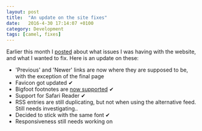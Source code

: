 ```yaml
---
layout: post
title:  "An update on the site fixes"
date:   2016-4-30 17:14:07 +0100
category: Development
tags: [camel, fixes]
---
```


Earlier this month I [posted][colmiofix] about what issues I was having with the website, and what I wanted to fix. Here is an update on these:

- 'Previous' and 'Newer' links are now where they are supposed to be, with the exception of the final page
- Favicon got updated ✔
- Bigfoot footnotes are [now supported][bgft] ✔
- Support for Safari Reader ✔
- RSS entries are still duplicating, but not when using the alternative feed. Still needs investigating..
- Decided to stick with the same font ✔
- Responsiveness still needs working on

[colmiofix]:http://www.colm.io/2016/4/4/what-needs-fixing
[bgft]:http://www.colm.io/2016/4/15/bigfoot-footnotes